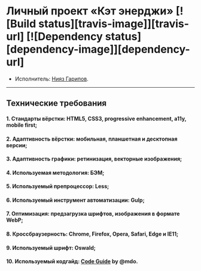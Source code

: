# Личный проект «Кэт энерджи» [![Build status][travis-image]][travis-url] [![Dependency status][dependency-image]][dependency-url]

* Исполнитель: [Нияз Гарипов](https://htmlacademy.ru/profile/id617897).
---

## Технические требования

#### 1. Стандарты вёрстки: HTML5, CSS3, progressive enhancement, a11y, mobile first;
#### 2. Адаптивность вёрстки: мобильная, планшетная и десктопная версии;
#### 3. Адаптивность графики: ретинизация, векторные изображения;
#### 4. Используемая методология: БЭМ;
#### 5. Используемый препроцессор: Less;
#### 6. Используемый инструмент автоматизации: Gulp;
#### 7. Оптимизация: предзагрузка шрифтов, изображения в формате WebP;
#### 8. Кроссбраузерность: Chrome, Firefox, Opera, Safari, Edge и IE11;
#### 9. Используемый шрифт: Oswald;
#### 10. Используемый кодгайд: [Code Guide](http://codeguide.co/) by @mdo.
